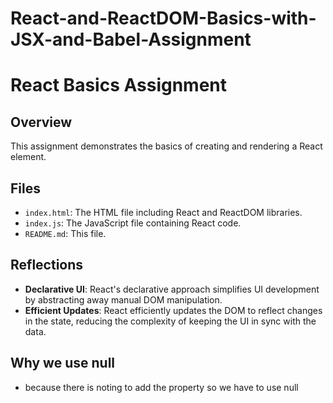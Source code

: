 # React-and-ReactDOM-Basics-with-JSX-and-Babel-Assignment
# React Basics Assignment

## Overview

This assignment demonstrates the basics of creating and rendering a React element.

## Files

- `index.html`: The HTML file including React and ReactDOM libraries.
- `index.js`: The JavaScript file containing React code.
- `README.md`: This file.

## Reflections

- **Declarative UI**: React's declarative approach simplifies UI development by abstracting away manual DOM manipulation.
- **Efficient Updates**: React efficiently updates the DOM to reflect changes in the state, reducing the complexity of keeping the UI in sync with the data.


## Why we use null
- because there is noting to add the property so we have to use null